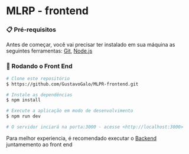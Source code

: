 # MLRP - frontend

### 📋 Pré-requisitos

Antes de começar, você vai precisar ter instalado em sua máquina as seguintes ferramentas:
[Git](https://git-scm.com), [Node.js](https://nodejs.org/en/)

### 🎲 Rodando o Front End
```bash
# Clone este repositório
$ https://github.com/GustavoGalo/MLPR-frontend.git

# Instale as dependências
$ npm install

# Execute a aplicação em modo de desenvolvimento
$ npm run dev

# O servidor inciará na porta:3000 - acesse <http://localhost:3000>
```
Para melhor experiencia, é recomendado executar o [Backend](https://github.com/GustavoGalo/MLPR-backend) juntamemento ao front end


